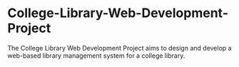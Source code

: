 # College-Library-Web-Development-Project
The College Library Web Development Project aims to design and develop a web-based library management system for a college library.
